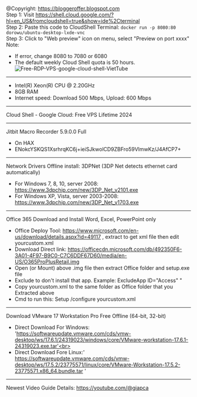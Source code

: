@Copyright: https://bloggeroffer.blogspot.com<br>
Step 1: Visit https://shell.cloud.google.com/?hl=en_US&fromcloudshell=true&show=ide%2Cterminal<br>
Step 2: Paste this code to CloudShell Terminal: `docker run -p 8080:80 dorowu/ubuntu-desktop-lxde-vnc`<br>
Step 3: Click to "Web preview" icon on menu, select "Preview on port xxxx"<br>
Note: 
* If error, change 8080 to 7080 or 6080<br>
* The default weekly Cloud Shell quota is 50 hours.<br>
![Free-RDP-VPS-google-cloud-shell-VietTube](https://github.com/user-attachments/assets/66439255-5b6f-4baf-a49a-7907ab91bf02)
***
* Intel(R) Xeon(R) CPU @ 2.20GHz
* 8GB RAM
* Internet speed: Download 500 Mbps, Upload: 600 Mbps
***
Cloud Shell - Google Cloud: Free VPS Lifetime 2024
***
Jitbit Macro Recorder 5.9.0.0 Full<br>
* On HAX<br>
* ENokcYSKQS1XsrhrqKC6j+ieiSJkwolCD9ZBFro59VlmwKz/J4AfCP7+
***
Network Drivers Offline install: 3DPNet (3DP Net detects ethernet card automatically)<br>
* For Windows 7, 8, 10, server 2008: https://www.3dpchip.com/new/3DP_Net_v2101.exe<br>
* For Windows XP, Vista, server 2003-2008: https://www.3dpchip.com/new/3DP_Net_v1703.exe<br>
***
Office 365 Download and Install Word, Excel, PowerPoint only<br>
* Office Deploy Tool: https://www.microsoft.com/en-us/download/details.aspx?id=49117 , extract to get xml file then edit yourcustom.xml
* Download Direct link: https://officecdn.microsoft.com/db/492350F6-3A01-4F97-B9C0-C7C6DDF67D60/media/en-US/O365ProPlusRetail.img<br>
* Open (or Mount) above .img file then extract Office folder and setup.exe file<br>
* Exclude to don't install that app. Example: ExcludeApp ID="Access" "<br>
* Copy yourcustom.xml to the same folder as Office folder that you Extracted above<br>
* Cmd to run this: Setup /configure yourcustom.xml
***
Download VMware 17 Workstation Pro Free Offline (64-bit, 32-bit)</br>
* Direct Download For Windows: 'https://softwareupdate.vmware.com/cds/vmw-desktop/ws/17.6.1/24319023/windows/core/VMware-workstation-17.6.1-24319023.exe.tar'<br>
* Direct Download Fore Linux:' https://softwareupdate.vmware.com/cds/vmw-desktop/ws/17.5.2/23775571/linux/core/VMware-Workstation-17.5.2-23775571.x86_64.bundle.tar '</br>
***
Newest Video Guide Details: https://youtube.com/@giapca
